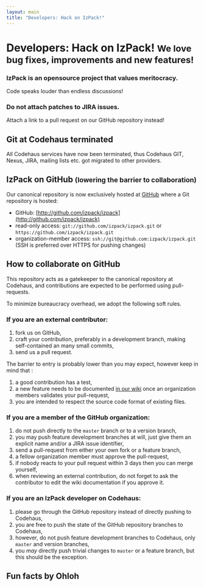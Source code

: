 ```yaml
---
layout: main
title: "Developers: Hack on IzPack!"
---
```


<div class="page-header">
  <h1>
    Developers: Hack on IzPack!
    <small>We love bug fixes, improvements and new features!</small>
  </h1>
</div>

<div class="alert alert-success">
  <h3>IzPack is an opensource project that values meritocracy.</h3>
  <span>Code speaks louder than endless discussions!</span>
</div>

<div class="alert alert-error">
  <h3>Do not attach patches to JIRA issues.</h3>
  <span>Attach a link to a pull request on our GitHub repository instead!</span>
</div>

## Git at Codehaus terminated

All Codehaus services have now been terminated, thus Codehaus GIT, Nexus, JIRA, mailing lists etc. got migrated to other providers.

## IzPack on GitHub <small>(lowering the barrier to collaboration)</small>

Our canonical repository is now exclusively hosted at [GitHub](http://github.com/izpack) where a Git repository is hosted:

* GitHub: [http://github.com/izpack/izpack](http://github.com/izpack/izpack)
* read-only access: `git://github.com/izpack/izpack.git` or `https://github.com/izpack/izpack.git`
* organization-member access: `ssh://git@github.com:izpack/izpack.git` (SSH is preferred over HTTPS for pushing changes)

## How to collaborate on GitHub

This repository acts as a gatekeeper to the canonical repository at Codehaus, and contributions are expected to be performed using pull-requests.

To minimize bureaucracy overhead, we adopt the following soft rules.

### If you are an external contributor:

1. fork us on GitHub,
2. craft your contribution, preferably in a development branch, making self-contained an many small commits,
3. send us a pull request.

The barrier to entry is probably lower than you may expect, however keep in mind that :

1. a good contribution has a test,
2. a new feature needs to be documented [in our wiki](http://docs.codehaus.org/display/IZPACK/User+documentation) once an organization members validates your pull-request,
3. you are intended to respect the source code format of existing files.

### If you are a member of the GitHub organization:

1. do not push directly to the `master` branch or to a version branch,
2. you may push feature development branches at will, just give them an explicit name and/or a JIRA issue identifier,
3. send a pull-request from either your own fork or a feature branch,
4. a fellow organization member must approve the pull-request,
5. if nobody reacts to your pull request within 3 days then you can merge yourself,
6. when reviewing an external contribution, do not forget to ask the contributor to edit the wiki documentation if you approve it.

### If you are an IzPack developer on Codehaus:

1. please go through the GitHub repository instead of directly pushing to Codehaus,
2. you are free to push the state of the GitHub repository branches to Codehaus,
3. however, do not push feature development branches to Codehaus, only `master` and version branches,
4. you *may* directly push trivial changes to `master` or a feature branch, but this should be the exception.

## Fun facts by Ohloh

<div class="row">
  <div class="span4">
    <script type="text/javascript" src="http://www.ohloh.net/p/5148/widgets/project_factoids_stats.js"> </script>
  </div>
  <div class="span4">
    <script type="text/javascript" src="http://www.ohloh.net/p/5148/widgets/project_languages.js"> </script>
  </div>
</div>

